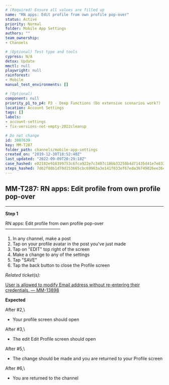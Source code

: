 ```yaml
---
# (Required) Ensure all values are filled up
name: "RN apps: Edit profile from own profile pop-over"
status: Active
priority: Normal
folder: Mobile App Settings
authors: ""
team_ownership: 
- Channels

# (Optional) Test type and tools
cypress: N/A
detox: Update
mmctl: null
playwright: null
rainforest: 
- Mobile
manual_test_environments: []

# (Optional)
component: null
priority_p1_to_p4: P3 - Deep Functions (Do extensive scenarios work?)
location: Account Settings
tags: []
labels: 
- account-settings
- fix-versions-not-empty-2022cleanup

# Do not change
id: 3807639
key: MM-T287
folder_path: channels/mobile-app-settings
created_on: "2019-12-30T18:52:40Z"
last_updated: "2022-09-09T20:29:18Z"
case_hashed: e02182e910399753c6fca922e7c3407c18bb33250b4d71435d41e7e833f26c84e775b0ecc67b7741b651601f033a4126
steps_hashed: 7d62f08b1d70d153665cbc69963a3e141f033ef67eda36749026ee36c29437587ed1dd73cc3412e8abb5bdf7b0f73d03
---
```


## MM-T287: RN apps: Edit profile from own profile pop-over

---

**Step 1**

RN apps: Edit profile from own profile pop-over\
–––––––––––––––––––––––––

1. In any channel, make a post
2. Tap on your profile avatar in the post you've just made
3. Tap on "EDIT" top right of the screen
4. Make a change to any of the settings
5. Tap "SAVE"
6. Tap the back button to close the Profile screen

_Related ticket(s):_

[User is allowed to modify Email address without re-entering their credentials. — MM-13898](https://mattermost.atlassian.net/browse/MM-13898)

**Expected**

After #2,\\

- Your profile screen should open

After #3,\\

- The edit Edit Profile screen should open

After #5,\\

- The change should be made and you are returned to your Profile screen

After #6,\\

- You are returned to the channel
